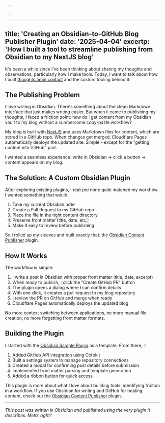 ```yaml
---

---
```


---
title: 'Creating an Obsidian-to-GitHub Blog Publisher Plugin' 
date: '2025-04-04' 
excertp: 'How I built a tool to streamline publishing from Obsidian to my NextJS blog'
---


It's been a while since I've been thinking about sharing my thoughts and observations, particularly how I make tools. Today, I want to talk about how I built [thoughts.amin.contact](https://thoughts.amin.contact/) and the custom tooling behind it.

## The Publishing Problem

I love writing in Obsidian. There's something about the clean Markdown interface that just makes writing easier. But when it came to publishing my thoughts, I faced a friction point: how do I get content from my Obsidian vault to my blog without a cumbersome copy-paste workflow?

My blog is built with [NextJS](https://nextjs.org/) and uses Markdown files for content, which are stored in a GitHub repo. When changes get merged, Cloudflare Pages automatically deploys the updated site. Simple - except for the "getting content into GitHub" part.

I wanted a seamless experience: write in Obsidian → click a button → content appears on my blog.

## The Solution: A Custom Obsidian Plugin

After exploring existing plugins, I realized none quite matched my workflow. I wanted something that would:

1. Take my current Obsidian note
2. Create a Pull Request to my GitHub repo
3. Place the file in the right content directory
4. Preserve front matter (title, date, etc.)
5. Make it easy to review before publishing

So I rolled up my sleeves and built exactly that: the [Obsidian Content Publisher](https://github.com/AminKhorramii/obsidian-content-publisher) plugin.

## How It Works

The workflow is simple:

1. I write a post in Obsidian with proper front matter (title, date, excerpt)
2. When ready to publish, I click the "Create GitHub PR" button
3. The plugin opens a dialog where I can confirm details
4. With one click, it creates a pull request to my blog repository
5. I review the PR on GitHub and merge when ready
6. Cloudflare Pages automatically deploys the updated blog

No more context switching between applications, no more manual file creation, no more forgetting front matter formats.

## Building the Plugin

I started with the [Obsidian Sample Plugin](https://github.com/obsidianmd/obsidian-sample-plugin) as a template. From there, I:

1. Added GitHub API integration using Octokit
2. Built a settings system to manage repository connections
3. Created a modal for confirming post details before submission
4. Implemented front matter parsing and template generation
5. Added a ribbon button for quick access


This plugin is more about what I love about building tools: identifying friction in a workflow. If you use Obsidian for writing and GitHub for hosting content, check out the [Obsidian Content Publisher](https://github.com/AminKhorramii/obsidian-content-publisher) plugin.

---

_This post was written in Obsidian and published using the very plugin it describes. Meta, right?_